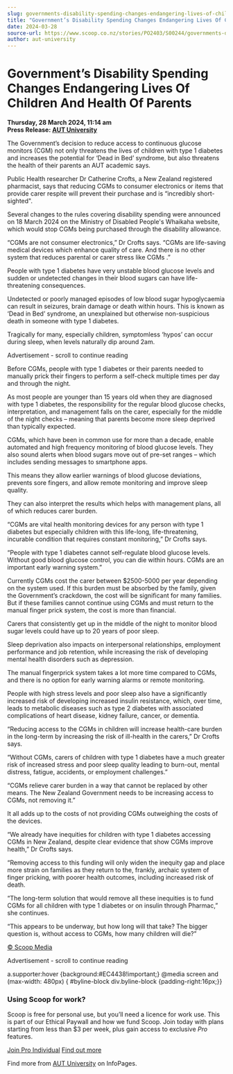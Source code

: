 ```yaml
---
slug: governments-disability-spending-changes-endangering-lives-of-children-and-health-of-parents
title: "Government’s Disability Spending Changes Endangering Lives Of Children And Health Of Parents"
date: 2024-03-28
source-url: https://www.scoop.co.nz/stories/PO2403/S00244/governments-disability-spending-changes-endangering-lives-of-children-and-health-of-parents.htm
author: aut-university
---
```

Government’s Disability Spending Changes Endangering Lives Of Children And Health Of Parents
============================================================================================

**Thursday, 28 March 2024, 11:14 am**  
**Press Release: [AUT University](https://info.scoop.co.nz/AUT_University)**

The Government’s decision to reduce access to continuous glucose monitors (CGM) not only threatens the lives of children with type 1 diabetes and increases the potential for ‘Dead in Bed’ syndrome, but also threatens the health of their parents an AUT academic says.

Public Health researcher Dr Catherine Crofts, a New Zealand registered pharmacist, says that reducing CGMs to consumer electronics or items that provide carer respite will prevent their purchase and is “incredibly short-sighted".

Several changes to the rules covering disability spending were announced on 18 March 2024 on the Ministry of Disabled People's Whaikaha website, which would stop CGMs being purchased through the disability allowance.

“CGMs are not consumer electronics,” Dr Crofts says. “CGMs are life-saving medical devices which enhance quality of care. And there is no other system that reduces parental or carer stress like CGMs .”

People with type 1 diabetes have very unstable blood glucose levels and sudden or undetected changes in their blood sugars can have life-threatening consequences.

Undetected or poorly managed episodes of low blood sugar hypoglycaemia can result in seizures, brain damage or death within hours. This is known as ‘Dead in Bed’ syndrome, an unexplained but otherwise non-suspicious death in someone with type 1 diabetes.

Tragically for many, especially children, symptomless ‘hypos’ can occur during sleep, when levels naturally dip around 2am.

Advertisement - scroll to continue reading





Before CGMs, people with type 1 diabetes or their parents needed to manually prick their fingers to perform a self-check multiple times per day and through the night.

As most people are younger than 15 years old when they are diagnosed with type 1 diabetes, the responsibility for the regular blood glucose checks, interpretation, and management falls on the carer, especially for the middle of the night checks – meaning that parents become more sleep deprived than typically expected.

CGMs, which have been in common use for more than a decade, enable automated and high frequency monitoring of blood glucose levels. They also sound alerts when blood sugars move out of pre-set ranges – which includes sending messages to smartphone apps.

This means they allow earlier warnings of blood glucose deviations, prevents sore fingers, and allow remote monitoring and improve sleep quality.

They can also interpret the results which helps with management plans, all of which reduces carer burden.

“CGMs are vital health monitoring devices for any person with type 1 diabetes but especially children with this life-long, life-threatening, incurable condition that requires constant monitoring,” Dr Crofts says.

“People with type 1 diabetes cannot self-regulate blood glucose levels. Without good blood glucose control, you can die within hours. CGMs are an important early warning system.”

Currently CGMs cost the carer between $2500-5000 per year depending on the system used. If this burden must be absorbed by the family, given the Government’s crackdown, the cost will be significant for many families. But if these families cannot continue using CGMs and must return to the manual finger prick system, the cost is more than financial.

Carers that consistently get up in the middle of the night to monitor blood sugar levels could have up to 20 years of poor sleep.

Sleep deprivation also impacts on interpersonal relationships, employment performance and job retention, while increasing the risk of developing mental health disorders such as depression.

The manual fingerprick system takes a lot more time compared to CGMs, and there is no option for early warning alarms or remote monitoring.

People with high stress levels and poor sleep also have a significantly increased risk of developing increased insulin resistance, which, over time, leads to metabolic diseases such as type 2 diabetes with associated complications of heart disease, kidney failure, cancer, or dementia.

“Reducing access to the CGMs in children will increase health-care burden in the long-term by increasing the risk of ill-health in the carers,” Dr Crofts says.

“Without CGMs, carers of children with type 1 diabetes have a much greater risk of increased stress and poor sleep quality leading to burn-out, mental distress, fatigue, accidents, or employment challenges.”

“CGMs relieve carer burden in a way that cannot be replaced by other means. The New Zealand Government needs to be increasing access to CGMs, not removing it.”

It all adds up to the costs of not providing CGMs outweighing the costs of the devices.

“We already have inequities for children with type 1 diabetes accessing CGMs in New Zealand, despite clear evidence that show CGMs improve health,” Dr Crofts says.

“Removing access to this funding will only widen the inequity gap and place more strain on families as they return to the, frankly, archaic system of finger pricking, with poorer health outcomes, including increased risk of death.

“The long-term solution that would remove all these inequities is to fund CGMs for all children with type 1 diabetes or on insulin through Pharmac,” she continues.

“This appears to be underway, but how long will that take? The bigger question is, without access to CGMs, how many children will die?”

[© Scoop Media](http://www.scoop.co.nz/about/terms.html)  

Advertisement - scroll to continue reading



a.supporter:hover {background:#EC4438!important;} @media screen and (max-width: 480px) { #byline-block div.byline-block {padding-right:16px;}}

### Using Scoop for work?

Scoop is free for personal use, but you’ll need a licence for work use. This is part of our Ethical Paywall and how we fund Scoop. Join today with plans starting from less than $3 per week, plus gain access to exclusive _Pro_ features.  
  
[Join Pro Individual](https://pro.scoop.co.nz/Individual/?from=ProIn24) [Find out more](https://pro.scoop.co.nz/using-scoop-for-work/?from=ProIn24)

Find more from [AUT University](https://info.scoop.co.nz/AUT_University) on InfoPages.